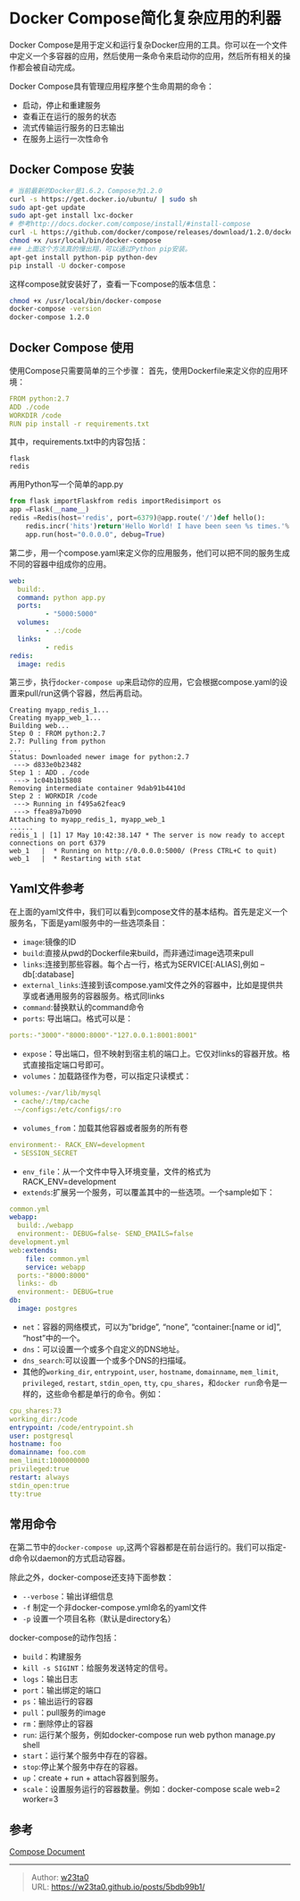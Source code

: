 # Docker Compose简化复杂应用的利器


Docker Compose是用于定义和运行复杂Docker应用的工具。你可以在一个文件中定义一个多容器的应用，然后使用一条命令来启动你的应用，然后所有相关的操作都会被自动完成。

Docker Compose具有管理应用程序整个生命周期的命令：

- 启动，停止和重建服务
- 查看正在运行的服务的状态
- 流式传输运行服务的日志输出
- 在服务上运行一次性命令

## Docker Compose 安装
```bash
# 当前最新的Docker是1.6.2，Compose为1.2.0
curl -s https://get.docker.io/ubuntu/ | sudo sh
sudo apt-get update
sudo apt-get install lxc-docker
# 参考http://docs.docker.com/compose/install/#install-compose
curl -L https://github.com/docker/compose/releases/download/1.2.0/docker-compose-`uname -s`-`uname -m` > /usr/local/bin/docker-compose
chmod +x /usr/local/bin/docker-compose
### 上面这个方法真的慢出翔，可以通过Python pip安装。
apt-get install python-pip python-dev
pip install -U docker-compose
```

这样compose就安装好了，查看一下compose的版本信息：
```bash
chmod +x /usr/local/bin/docker-compose
docker-compose -version
docker-compose 1.2.0
```

## Docker Compose 使用
使用Compose只需要简单的三个步骤：
首先，使用Dockerfile来定义你的应用环境：

```yaml
FROM python:2.7
ADD ./code
WORKDIR /code
RUN pip install -r requirements.txt
```
其中，requirements.txt中的内容包括：
```
flask
redis
```
再用Python写一个简单的app.py
```python
from flask importFlaskfrom redis importRedisimport os
app =Flask(__name__)
redis =Redis(host='redis', port=6379)@app.route('/')def hello():
    redis.incr('hits')return'Hello World! I have been seen %s times.'% redis.get('hits')if __name__ =="__main__":
    app.run(host="0.0.0.0", debug=True)
```

第二步，用一个compose.yaml来定义你的应用服务，他们可以把不同的服务生成不同的容器中组成你的应用。
```yaml
web:
  build:.
  command: python app.py
  ports:
         - "5000:5000"
  volumes:
         - .:/code
  links:
         - redis
redis:
  image: redis
```

第三步，执行`docker-compose up`来启动你的应用，它会根据compose.yaml的设置来pull/run这俩个容器，然后再启动。
```
Creating myapp_redis_1...
Creating myapp_web_1...
Building web...
Step 0 : FROM python:2.7
2.7: Pulling from python
...
Status: Downloaded newer image for python:2.7
 ---> d833e0b23482
Step 1 : ADD . /code
 ---> 1c04b1b15808
Removing intermediate container 9dab91b4410d
Step 2 : WORKDIR /code
 ---> Running in f495a62feac9
 ---> ffea89a7b090
Attaching to myapp_redis_1, myapp_web_1
......
redis_1 | [1] 17 May 10:42:38.147 * The server is now ready to accept connections on port 6379
web_1   |  * Running on http://0.0.0.0:5000/ (Press CTRL+C to quit)
web_1   |  * Restarting with stat
```


## Yaml文件参考

在上面的yaml文件中，我们可以看到compose文件的基本结构。首先是定义一个服务名，下面是yaml服务中的一些选项条目：

- `image`:镜像的ID
- `build`:直接从pwd的Dockerfile来build，而非通过image选项来pull
- `links`:连接到那些容器。每个占一行，格式为SERVICE[:ALIAS],例如 – db[:database]
- `external_links`:连接到该compose.yaml文件之外的容器中，比如是提供共享或者通用服务的容器服务。格式同links
- `command`:替换默认的command命令
- `ports`: 导出端口。格式可以是：
```yaml
ports:-"3000"-"8000:8000"-"127.0.0.1:8001:8001"
```
- `expose`：导出端口，但不映射到宿主机的端口上。它仅对links的容器开放。格式直接指定端口号即可。
- `volumes`：加载路径作为卷，可以指定只读模式：
```yaml
volumes:-/var/lib/mysql
 - cache/:/tmp/cache
 -~/configs:/etc/configs/:ro
```
- `volumes_from`：加载其他容器或者服务的所有卷
```yaml
environment:- RACK_ENV=development
 - SESSION_SECRET
```

- `env_file`：从一个文件中导入环境变量，文件的格式为RACK_ENV=development
- `extends`:扩展另一个服务，可以覆盖其中的一些选项。一个sample如下：
```yaml
common.yml
webapp:
  build:./webapp
  environment:- DEBUG=false- SEND_EMAILS=false
development.yml
web:extends:
    file: common.yml
    service: webapp
  ports:-"8000:8000"
  links:- db
  environment:- DEBUG=true
db:
  image: postgres
```

- `net`：容器的网络模式，可以为”bridge”, “none”, “container:[name or id]”, “host”中的一个。
- `dns`：可以设置一个或多个自定义的DNS地址。
- `dns_search`:可以设置一个或多个DNS的扫描域。
- 其他的`working_dir`, `entrypoint`, `user`, `hostname`, `domainname`, `mem_limit`, `privileged`, `restart`, `stdin_open`, `tty`, `cpu_shares`，和`docker run`命令是一样的，这些命令都是单行的命令。例如：
```yaml
cpu_shares:73
working_dir:/code
entrypoint: /code/entrypoint.sh
user: postgresql
hostname: foo
domainname: foo.com
mem_limit:1000000000
privileged:true
restart: always
stdin_open:true
tty:true
```

## 常用命令

在第二节中的`docker-compose up`,这两个容器都是在前台运行的。我们可以指定-d命令以daemon的方式启动容器。

除此之外，docker-compose还支持下面参数：
- `--verbose`：输出详细信息
- `-f` 制定一个非docker-compose.yml命名的yaml文件
- `-p` 设置一个项目名称（默认是directory名）

docker-compose的动作包括：
- `build`：构建服务
- `kill -s SIGINT`：给服务发送特定的信号。
- `logs`：输出日志
- `port`：输出绑定的端口
- `ps`：输出运行的容器
- `pull`：pull服务的image
- `rm`：删除停止的容器
- `run`: 运行某个服务，例如docker-compose run web python manage.py shell
- `start`：运行某个服务中存在的容器。
- `stop`:停止某个服务中存在的容器。
- `up`：create + run + attach容器到服务。
- `scale`：设置服务运行的容器数量。例如：docker-compose scale web=2 worker=3

## 参考
[Compose Document](http://docs.docker.com/compose/)

---

> Author: [w23ta0](https://github.com/w23ta0)  
> URL: https://w23ta0.github.io/posts/5bdb99b1/  

